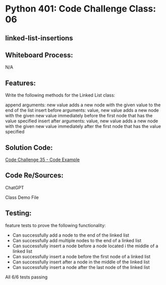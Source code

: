 # Python 401: Code Challenge Class: 06
## linked-list-insertions

## Whiteboard Process:
<!-- Embedded whiteboard image -->
 <!-- [WhiteBoard Code Challenge 12](wbcc12animal.png) -->
N/A
<!--
[//]: # (## Approach & Efficiency)

[//]: # (What approach did you take? Why? What is the Big O space/time for this approach?) -->


## Features:

Write the following methods for the Linked List class:

append
arguments: new value
adds a new node with the given value to the end of the list
insert before
arguments: value, new value
adds a new node with the given new value immediately before the first node that has the value specified
insert after
arguments: value, new value
adds a new node with the given new value immediately after the first node that has the value specified


## Solution Code:
<!-- Show how to run your code, and examples of it in action -->

[Code Challenge 35 - Code Example](/python/data_structures/graph.py)

## Code Re/Sources:
ChatGPT

Class Demo File

## Testing:

feature tests to prove the following functionality:

- Can successfully add a node to the end of the linked list
- Can successfully add multiple nodes to the end of a linked list
- Can successfully insert a node before a node located i the middle of a linked list
- Can successfully insert a node before the first node of a linked list
- Can successfully insert after a node in the middle of the linked list
- Can successfully insert a node after the last node of the linked list

All 6/6 tests passing
